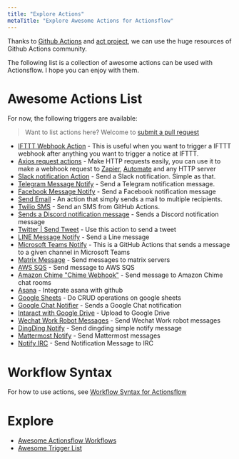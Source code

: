 ```yaml
---
title: "Explore Actions"
metaTitle: "Explore Awesome Actions for Actionsflow"
---
```


Thanks to [Github Actions](https://github.com/marketplace?type=actions) and [act project](https://github.com/nektos/act), we can use the huge resources of Github Actions community.

The following list is a collection of awesome actions can be used with Actionsflow. I hope you can enjoy with them.

# Awesome Actions List

For now, the following triggers are available:

> Want to list actions here? Welcome to [submit a pull request](https://github.com/actionsflow/actionsflow/edit/main/docs/actions.md)

- [IFTTT Webhook Action](https://github.com/marketplace/actions/ifttt-webhook-action) - This is useful when you want to trigger a IFTTT webhook after anything you want to trigger a notice at IFTTT.
- [Axios request actions](https://github.com/marketplace/actions/axios-action) - Make HTTP requests easily, you can use it to make a webhook request to [Zapier](https://zapier.com/), [Automate](https://automate.io/) and any HTTP server
- [Slack notification Action](https://github.com/marketplace/actions/github-action-for-slack) - Send a Slack notification. Simple as that.
- [Telegram Message Notify](https://github.com/marketplace/actions/telegram-message-notify) - Send a Telegram notification message.
- [Facebook Message Notify](https://github.com/marketplace/actions/facebook-message-notify) - Send a Facebook notification message
- [Send Email](https://github.com/marketplace/actions/send-email) - An action that simply sends a mail to multiple recipients.
- [Twilio SMS](https://github.com/marketplace/actions/twilio-sms) - Send an SMS from GitHub Actions.
- [Sends a Discord notification message](https://github.com/marketplace/actions/actions-for-discord) - Sends a Discord notification message
- [Twitter | Send Tweet](https://github.com/marketplace/actions/send-tweet-action) - Use this action to send a tweet
- [LINE Message Notify](https://github.com/marketplace/actions/line-message-notify) - Send a Line message
- [Microsoft Teams Notify](https://github.com/marketplace/actions/microsoft-teams-generic) - This is a GitHub Actions that sends a message to a given channel in Microsoft Teams
- [Matrix Message](https://github.com/marketplace/actions/matrix-message) - Send messages to matrix servers
- [AWS SQS](https://github.com/marketplace/actions/aws-sqs) - Send message to AWS SQS
- [Amazon Chime "Chime Webhook"](https://github.com/marketplace/actions/amazon-chime-chime-webhook-action-for-github-actions) - Send message to Amazon Chime chat rooms
- [Asana](https://github.com/marketplace/actions/asana-git) - Integrate asana with github
- [Google Sheets](https://github.com/marketplace/actions/gsheet-action) - Do CRUD operations on google sheets
- [Google Chat Notifier](https://github.com/marketplace/actions/google-chat-release-notifier) - Sends a Google Chat notification
- [Intaract with Google Drive](https://github.com/marketplace/actions/intaract-with-google-drive) - Upload to Google Drive
- [Wechat Work Robot Messages](https://github.com/marketplace/actions/wechat-work-robot-messages) - Send Wechat Work robot messages
- [DingDing Notify](https://github.com/marketplace/actions/dingding-notify-action) - Send dingding simple notify message
- [Mattermost Notify](https://github.com/marketplace/actions/mattermost) - Send Mattermost messages
- [Notify IRC](https://github.com/marketplace/actions/notify-irc) - Send Notification Message to IRC

# Workflow Syntax

For how to use actions, see [Workflow Syntax for Actionsflow](./workflow.md)

# Explore

- [Awesome Actionsflow Workflows](https://github.com/actionsflow/awesome-actionsflow)
- [Awesome Trigger List](./triggers.md)
